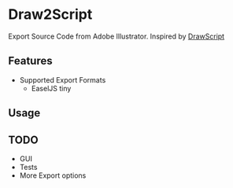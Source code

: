 # Draw2Script
Export Source Code from Adobe Illustrator.  Inspired by [DrawScript](http://drawscri.pt/)

## Features

 * Supported Export Formats
   * EaselJS tiny

## Usage

## TODO

 * GUI
 * Tests
 * More Export options
